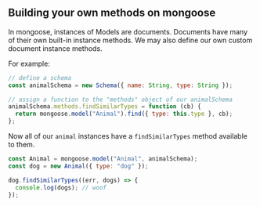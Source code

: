## Building your own methods on mongoose

In mongoose, instances of Models are documents. Documents have many of their own built-in instance methods. We may also define our own custom document instance methods.

For example:

```js
// define a schema
const animalSchema = new Schema({ name: String, type: String });

// assign a function to the "methods" object of our animalSchema
animalSchema.methods.findSimilarTypes = function (cb) {
  return mongoose.model("Animal").find({ type: this.type }, cb);
};
```

Now all of our `animal` instances have a `findSimilarTypes` method available to them.

```js
const Animal = mongoose.model("Animal", animalSchema);
const dog = new Animal({ type: "dog" });

dog.findSimilarTypes((err, dogs) => {
  console.log(dogs); // woof
});
```
